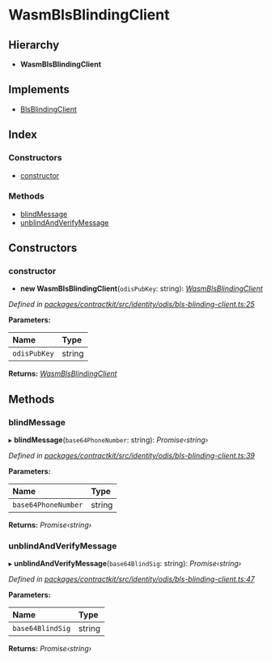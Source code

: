 # WasmBlsBlindingClient

## Hierarchy

* **WasmBlsBlindingClient**

## Implements

* [BlsBlindingClient]()

## Index

### Constructors

* [constructor]()

### Methods

* [blindMessage]()
* [unblindAndVerifyMessage]()

## Constructors

### constructor

+ **new WasmBlsBlindingClient**\(`odisPubKey`: string\): [_WasmBlsBlindingClient_]()

_Defined in_ [_packages/contractkit/src/identity/odis/bls-blinding-client.ts:25_](https://github.com/celo-org/celo-monorepo/blob/master/packages/contractkit/src/identity/odis/bls-blinding-client.ts#L25)

**Parameters:**

| Name | Type |
| :--- | :--- |
| `odisPubKey` | string |

**Returns:** [_WasmBlsBlindingClient_]()

## Methods

### blindMessage

▸ **blindMessage**\(`base64PhoneNumber`: string\): _Promise‹string›_

_Defined in_ [_packages/contractkit/src/identity/odis/bls-blinding-client.ts:39_](https://github.com/celo-org/celo-monorepo/blob/master/packages/contractkit/src/identity/odis/bls-blinding-client.ts#L39)

**Parameters:**

| Name | Type |
| :--- | :--- |
| `base64PhoneNumber` | string |

**Returns:** _Promise‹string›_

### unblindAndVerifyMessage

▸ **unblindAndVerifyMessage**\(`base64BlindSig`: string\): _Promise‹string›_

_Defined in_ [_packages/contractkit/src/identity/odis/bls-blinding-client.ts:47_](https://github.com/celo-org/celo-monorepo/blob/master/packages/contractkit/src/identity/odis/bls-blinding-client.ts#L47)

**Parameters:**

| Name | Type |
| :--- | :--- |
| `base64BlindSig` | string |

**Returns:** _Promise‹string›_

